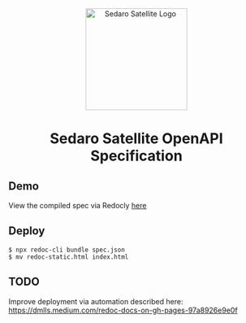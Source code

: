 <div align="center">
  <img alt="Sedaro Satellite Logo" src="https://api.sedaro.com/static/multimedia/logo_secondary_02242022.png" width="200px" />

# Sedaro Satellite OpenAPI Specification

</div>

## Demo

View the compiled spec via Redocly [here](https://sedaro.github.io/openapi/)

## Deploy

```
$ npx redoc-cli bundle spec.json
$ mv redoc-static.html index.html
```

## TODO

Improve deployment via automation described here:
https://dmlls.medium.com/redoc-docs-on-gh-pages-97a8926e9e0f
